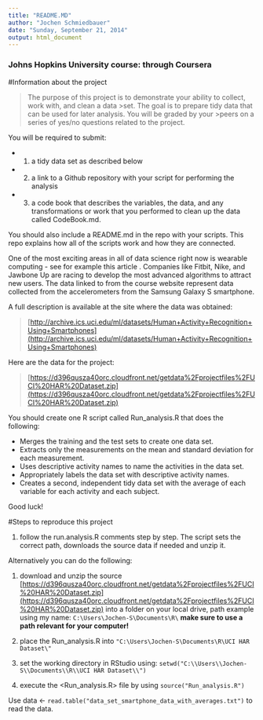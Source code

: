 ```yaml
---
title: "README.MD"
author: "Jochen Schmiedbauer"
date: "Sunday, September 21, 2014"
output: html_document
---
```


### Johns Hopkins University course: <Getting and Cleaning Data> through Coursera 

#Information about the project

>The purpose of this project is to demonstrate your ability to collect, work with, and clean a data >set. The goal is to prepare tidy data that can be used for later analysis. You will be graded by your >peers on a series of yes/no questions related to the project. 

You will be required to submit: 

* 1. a tidy data set as described below
* 2. a link to a Github repository with your script for performing the analysis
* 3. a code book that describes the variables, the data, and any transformations or work that you performed to clean up the data called CodeBook.md. 

You should also include a README.md in the repo with your scripts. This repo explains how all of the scripts work and how they are connected.

One of the most exciting areas in all of data science right now is wearable computing - see for example this article . Companies like Fitbit, Nike, and Jawbone Up are racing to develop the most advanced algorithms to attract new users. The data linked to from the course website represent data collected from the accelerometers from the Samsung Galaxy S smartphone. 

A full description is available at the site where the data was obtained:

>[http://archive.ics.uci.edu/ml/datasets/Human+Activity+Recognition+Using+Smartphones](http://archive.ics.uci.edu/ml/datasets/Human+Activity+Recognition+Using+Smartphones)

Here are the data for the project:

>[https://d396qusza40orc.cloudfront.net/getdata%2Fprojectfiles%2FUCI%20HAR%20Dataset.zip](https://d396qusza40orc.cloudfront.net/getdata%2Fprojectfiles%2FUCI%20HAR%20Dataset.zip)

You should create one R script called Run_analysis.R that does the following:

* Merges the training and the test sets to create one data set.
* Extracts only the measurements on the mean and standard deviation for each measurement.
* Uses descriptive activity names to name the activities in the data set.
* Appropriately labels the data set with descriptive activity names.
* Creates a second, independent tidy data set with the average of each variable for each activity and each subject.

Good luck!

#Steps to reproduce this project
1. follow the run.analysis.R comments step by step. The script sets the correct path, downloads the source data if needed and unzip it.

Alternatively you can do the following:

1. download and unzip the source [https://d396qusza40orc.cloudfront.net/getdata%2Fprojectfiles%2FUCI%20HAR%20Dataset.zip](https://d396qusza40orc.cloudfront.net/getdata%2Fprojectfiles%2FUCI%20HAR%20Dataset.zip) into a folder on your local drive, path example using my name: ```C:\Users\Jochen-S\Documents\R\``` **make sure to use a path relevant for your computer!**

2. place the Run_analysis.R into ```"C:\Users\Jochen-S\Documents\R\UCI HAR Dataset\"```

3. set the working directory in RStudio using: ```setwd("C:\\Users\\Jochen-S\\Documents\\R\\UCI HAR Dataset\\")```

4. execute the <Run_analysis.R> file by using ```source("Run_analysis.R")```

Use data <- ```read.table("data_set_smartphone_data_with_averages.txt")``` to read the data. 
